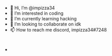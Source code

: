 - 👋 Hi, I’m @impizza34
- 👀 I’m interested in coding
- 🌱 I’m currently learning hacking
- 💞️ I’m looking to collaborate on idk
- 📫 How to reach me discord, impizza34#7248
- #

<!---
impizza34/impizza34 is a ✨ special ✨ repository because its `README.md` (this file) appears on your GitHub profile.
You can click the Preview link to take a look at your changes.
--->
